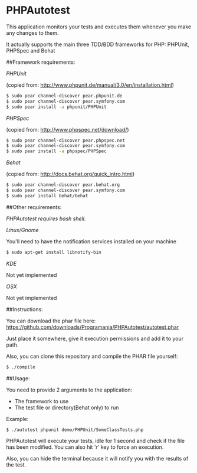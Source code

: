 # PHPAutotest

This application monitors your tests and executes them whenever you make any changes to them.

It actually supports the main three TDD/BDD frameworks for PHP: PHPUnit, PHPSpec and Behat

##Framework requirements:

*PHPUnit*

(copied from: http://www.phpunit.de/manual/3.0/en/installation.html)

```sh
$ sudo pear channel-discover pear.phpunit.de
$ sudo pear channel-discover pear.symfony.com
$ sudo pear install -a phpunit/PHPUnit
```

*PHPSpec*

(copied from: http://www.phpspec.net/download/)

```sh
$ sudo pear channel-discover pear.phpspec.net
$ sudo pear channel-discover pear.symfony.com
$ sudo pear install -a phpspec/PHPSpec
```

*Behat*

(copied from: http://docs.behat.org/quick_intro.html)

```sh
$ sudo pear channel-discover pear.behat.org
$ sudo pear channel-discover pear.symfony.com
$ sudo pear install behat/behat
```

##Other requirements:

*PHPAutotest requires bash shell*.

*Linux/Gnome*

You'll need to have the notification services installed on your machine

```sh
$ sudo apt-get install libnotify-bin
```

*KDE*

Not yet implemented

*OSX*

Not yet implemented

##Instructions:

You can download the phar file here: https://github.com/downloads/Programania/PHPAutotest/autotest.phar

Just place it somewhere, give it execution permissions and add it to your path.

Also, you can clone this repository and compile the PHAR file yourself:

```sh
$ ./compile
```

##Usage:

You need to provide 2 arguments to the application:

 * The framework to use
 * The test file or directory(Behat only) to run

Example:

```sh
$ ./autotest phpunit demo/PHPUnit/SomeClassTests.php
```

PHPAutotest will execute your tests, idle for 1 second and check if the file has been modified. You can also hit '*r*' key to force an execution.

Also, you can hide the terminal because it will notify you with the results of the test.